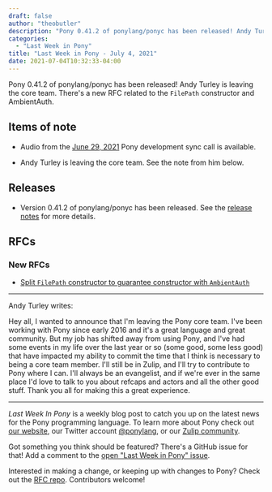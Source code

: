 ```yaml
---
draft: false
author: "theobutler"
description: "Pony 0.41.2 of ponylang/ponyc has been released! Andy Turley is leaving the core team. There's a new RFC related to the `FilePath` constructor and AmbientAuth."
categories:
  - "Last Week in Pony"
title: "Last Week in Pony - July 4, 2021"
date: 2021-07-04T10:32:33-04:00
---
```


Pony 0.41.2 of ponylang/ponyc has been released! Andy Turley is leaving the core team. There's a new RFC related to the `FilePath` constructor and AmbientAuth.

<!-- more -->

## Items of note

- Audio from the [June 29, 2021](https://sync-recordings.ponylang.io/r/2021-06-29.m4a) Pony development sync call is available.

- Andy Turley is leaving the core team. See the note from him below.

## Releases

- Version 0.41.2 of ponylang/ponyc has been released.
See the [release notes](https://github.com/ponylang/ponyc/releases/tag/0.41.2) for more details.

## RFCs

### New RFCs

- [Split `FilePath` constructor to guarantee constructor with `AmbientAuth`](https://github.com/ponylang/rfcs/pull/190)

---

Andy Turley writes:

Hey all, I wanted to announce that I'm leaving the Pony core team. I've been working with Pony since early 2016 and it's a great language and great community. But my job has shifted away from using Pony, and I've had some events in my life over the last year or so (some good, some less good) that have impacted my ability to commit the time that I think is necessary to being a core team member. I'll still be in Zulip, and I'll try to contribute to Pony where I can. I'll always be an evangelist, and if we're ever in the same place I'd love to talk to you about refcaps and actors and all the other good stuff. Thank you all for making this a great experience.

---

_Last Week In Pony_ is a weekly blog post to catch you up on the latest news for the Pony programming language. To learn more about Pony check out [our website](https://ponylang.io), our Twitter account [@ponylang](https://twitter.com/ponylang), or our [Zulip community](https://ponylang.zulipchat.com).

Got something you think should be featured? There's a GitHub issue for that! Add a comment to the [open "Last Week in Pony" issue](https://github.com/ponylang/ponylang.github.io/issues?q=is%3Aissue+is%3Aopen+label%3Alast-week-in-pony).

Interested in making a change, or keeping up with changes to Pony? Check out the [RFC repo](https://github.com/ponylang/rfcs). Contributors welcome!
